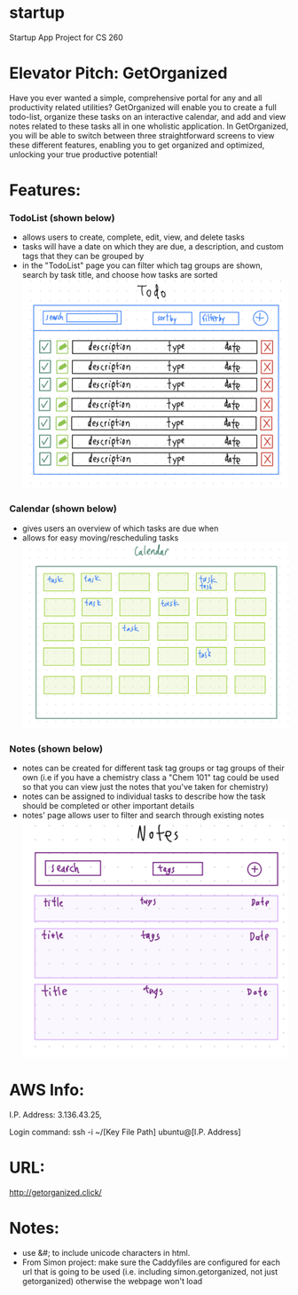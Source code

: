 # startup
Startup App Project for CS 260

# Elevator Pitch: GetOrganized
Have you ever wanted a simple, comprehensive portal for any and all productivity related utilities? GetOrganized
will enable you to create a full todo-list, organize these tasks on an interactive calendar, and add and 
view notes related to these tasks all in one wholistic application. In GetOrganized, you will be able to 
switch between three straightforward screens to view these different features, enabling you to get organized and 
optimized, unlocking your true productive potential!

# Features:
### TodoList (shown below)
- allows users to create, complete, edit, view, and delete tasks
- tasks will have a date on which they are due, a description, and custom tags that they can be grouped by
- in the "TodoList" page you can filter which tag groups are shown, search by task title, and choose how tasks are sorted
![todolist sketch](https://github.com/TheGreengo/startup/blob/main/tasks_sketch.jpg?raw=true)

### Calendar (shown below)
- gives users an overview of which tasks are due when
- allows for easy moving/rescheduling tasks
![calendar sketch](https://github.com/TheGreengo/startup/blob/main/calendar_sketch.jpeg)

### Notes (shown below)
- notes can be created for different task tag groups or tag groups of their own (i.e if you have a chemistry class a "Chem 101" tag could be used so that you can view just the notes that you've taken for chemistry)
- notes can be assigned to individual tasks to describe how the task should be completed or other important details
- notes' page allows user to filter and search through existing notes
![notes sketch](https://github.com/TheGreengo/startup/blob/main/note_sketch.jpg?raw=true)

# AWS Info:
I.P. Address: 3.136.43.25,

Login command: ssh -i ~/[Key File Path] ubuntu@[I.P. Address]

# URL:
http://getorganized.click/

# Notes:
- use &#; to include unicode characters in html.
- From Simon project: make sure the Caddyfiles are configured for each url that is going to be used (i.e. including simon.getorganized, not just getorganized) otherwise the webpage won't load
